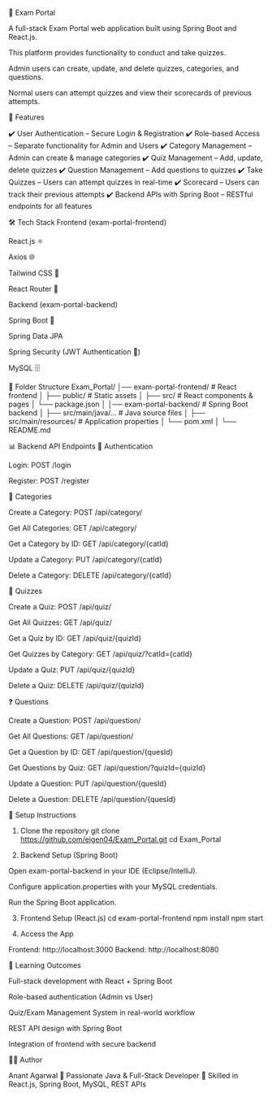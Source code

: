 📘 Exam Portal

A full-stack Exam Portal web application built using Spring Boot and React.js.

This platform provides functionality to conduct and take quizzes.

Admin users can create, update, and delete quizzes, categories, and questions.

Normal users can attempt quizzes and view their scorecards of previous attempts.

🚀 Features

✔️ User Authentication – Secure Login & Registration
✔️ Role-based Access – Separate functionality for Admin and Users
✔️ Category Management – Admin can create & manage categories
✔️ Quiz Management – Add, update, delete quizzes
✔️ Question Management – Add questions to quizzes
✔️ Take Quizzes – Users can attempt quizzes in real-time
✔️ Scorecard – Users can track their previous attempts
✔️ Backend APIs with Spring Boot – RESTful endpoints for all features

🛠 Tech Stack
Frontend (exam-portal-frontend)

React.js ⚛️

Axios 🌐

Tailwind CSS 🎨

React Router 🔗

Backend (exam-portal-backend)

Spring Boot 🚀

Spring Data JPA

Spring Security (JWT Authentication 🔐)

MySQL 🗄️

📂 Folder Structure
Exam_Portal/
│── exam-portal-frontend/    # React frontend
│   ├── public/              # Static assets
│   ├── src/                 # React components & pages
│   └── package.json
│
│── exam-portal-backend/     # Spring Boot backend
│   ├── src/main/java/...    # Java source files
│   ├── src/main/resources/  # Application properties
│   └── pom.xml
│
└── README.md

📊 Backend API Endpoints
🔐 Authentication

Login: POST /login

Register: POST /register

📂 Categories

Create a Category: POST /api/category/

Get All Categories: GET /api/category/

Get a Category by ID: GET /api/category/{catId}

Update a Category: PUT /api/category/{catId}

Delete a Category: DELETE /api/category/{catId}

📝 Quizzes

Create a Quiz: POST /api/quiz/

Get All Quizzes: GET /api/quiz/

Get a Quiz by ID: GET /api/quiz/{quizId}

Get Quizzes by Category: GET /api/quiz/?catId={catId}

Update a Quiz: PUT /api/quiz/{quizId}

Delete a Quiz: DELETE /api/quiz/{quizId}

❓ Questions

Create a Question: POST /api/question/

Get All Questions: GET /api/question/

Get a Question by ID: GET /api/question/{quesId}

Get Questions by Quiz: GET /api/question/?quizId={quizId}

Update a Question: PUT /api/question/{quesId}

Delete a Question: DELETE /api/question/{quesId}

🔧 Setup Instructions
1. Clone the repository
git clone https://github.com/eigen04/Exam_Portal.git
cd Exam_Portal

2. Backend Setup (Spring Boot)

Open exam-portal-backend in your IDE (Eclipse/IntelliJ).

Configure application.properties with your MySQL credentials.

Run the Spring Boot application.

3. Frontend Setup (React.js)
cd exam-portal-frontend
npm install
npm start

4. Access the App

Frontend: http://localhost:3000
Backend: http://localhost:8080

🎯 Learning Outcomes

Full-stack development with React + Spring Boot

Role-based authentication (Admin vs User)

Quiz/Exam Management System in real-world workflow

REST API design with Spring Boot

Integration of frontend with secure backend

👨‍💻 Author

Anant Agarwal
📌 Passionate Java & Full-Stack Developer
📌 Skilled in React.js, Spring Boot, MySQL, REST APIs
